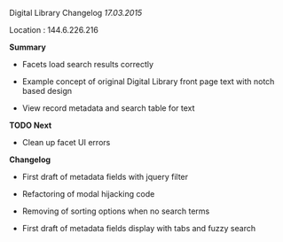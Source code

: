 Digital Library Changelog
*17.03.2015*


Location : 144.6.226.216


**Summary**

* Facets load search results correctly

* Example concept of original Digital Library front page text with notch based design

* View record metadata and search table for text


**TODO Next**

* Clean up facet UI errors


**Changelog**


* First draft of metadata fields with jquery filter

* Refactoring of modal hijacking code

* Removing of sorting options when no search terms

* First draft of metadata fields display with tabs and fuzzy search